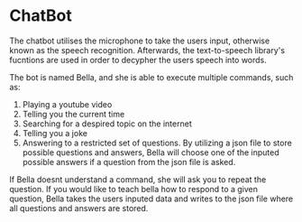 # ChatBot
The chatbot utilises the microphone to take the users input, otherwise known as the speech recognition. Afterwards, the text-to-speech library's fucntions are used in order to decypher the users speech into words.

The bot is named Bella, and she is able to execute multiple commands, such as:
1. Playing a youtube video
2. Telling you the current time
3. Searching for a despired topic on the internet
4. Telling you a joke
5. Answering to a restricted set of questions. By utilizing a json file to store possible questions and answers, Bella will choose one of the inputed possible answers if a question from the json file is asked.

If Bella doesnt understand a command, she will ask you to repeat the question.
If you would like to teach bella how to respond to a given question, Bella takes the users inputed data and writes to the json file where all questions and answers are stored.



